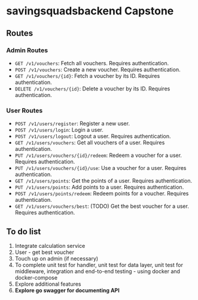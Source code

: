 # savingsquadsbackend Capstone

## Routes

### Admin Routes

- `GET /v1/vouchers`: Fetch all vouchers. Requires authentication.
- `POST /v1/vouchers`: Create a new voucher. Requires authentication.
- `GET /v1/vouchers/{id}`: Fetch a voucher by its ID. Requires authentication.
- `DELETE /v1/vouchers/{id}`: Delete a voucher by its ID. Requires authentication.

### User Routes

- `POST /v1/users/register`: Register a new user.
- `POST /v1/users/login`: Login a user.
- `POST /v1/users/logout`: Logout a user. Requires authentication.
- `GET /v1/users/vouchers`: Get all vouchers of a user. Requires authentication.
- `PUT /v1/users/vouchers/{id}/redeem`: Redeem a voucher for a user. Requires authentication.
- `PUT /v1/users/vouchers/{id}/use`: Use a voucher for a user. Requires authentication.
- `GET /v1/users/points`: Get the points of a user. Requires authentication.
- `PUT /v1/users/points`: Add points to a user. Requires authentication.
- `POST /v1/users/points/redeem`: Redeem points for a voucher. Requires authentication.
- `GET /v1/users/vouchers/best`: (TODO) Get the best voucher for a user. Requires authentication.

## To do list
1. Integrate calculation service
2. User - get best voucher 
3. Touch up on admin (if necessary)
4. To complete unit test for handler, unit test for data layer, unit test for middleware, integration and end-to-end testing - using docker and docker-compose
5. Explore additional features
6. **Explore go swagger for documenting API**